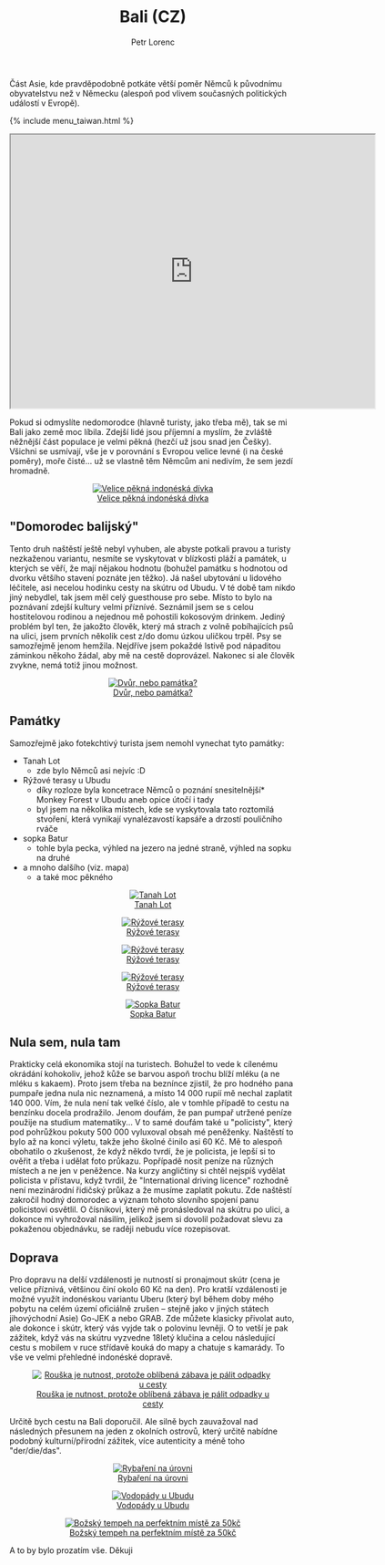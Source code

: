 ﻿---
layout: post
title: Bali (CZ)
description: Cestování po Bali, Malajsie, zkušenosti a památky
author: Petr Lorenc
comments: true
---

Část Asie, kde pravděpodobně potkáte větší poměr Němců k původnímu obyvatelstvu než v Německu (alespoň pod vlivem současných politických událostí v Evropě). 

{% include menu_taiwan.html %}

<iframe src="https://www.google.com/maps/d/u/0/embed?mid=145S-sgxrJQCbzjxOaf3BkwXBmFyKhXGB" width="640" height="480"></iframe>

Pokud si odmyslíte nedomorodce (hlavně turisty, jako třeba mě), tak se mi Bali jako země moc líbila. Zdejší lidé jsou příjemní a myslím, že zvláště něžnější část populace je velmi pěkná (hezčí už jsou snad jen Češky). Všichni se usmívají, vše je v porovnání s Evropou velice levné (i na české poměry), moře čisté... už se vlastně těm Němcům ani nedivím, že sem jezdí hromadně.

<figure align="middle">
  <a href="{{ site.baseurl }}/images/Bali/01.JPG" data-lightbox="roadtrip">
    <img src="{{ site.baseurl }}/images/Bali/01.JPG" alt="Velice pěkná indonéská dívka" title="Velice pěkná indonéská dívka" />
  <figcaption>Velice pěkná indonéská dívka</figcaption>
  </a>
</figure>

## "Domorodec balijský"

Tento druh naštěstí ještě nebyl vyhuben, ale abyste potkali pravou a turisty nezkaženou variantu, nesmíte se vyskytovat v blízkosti pláží a památek, u kterých se věří, že mají nějakou hodnotu (bohužel památku s hodnotou od dvorku většího stavení poznáte jen těžko). Já našel ubytování u lidového léčitele, asi necelou hodinku cesty na skútru od Ubudu. V té době tam nikdo jiný nebydlel, tak jsem měl celý guesthouse pro sebe. Místo to bylo na poznávaní zdejší kultury velmi příznívé. Seznámil jsem se s celou hostitelovou rodinou a nejednou mě pohostili kokosovým drinkem. Jediný problém byl ten, že jakožto člověk, který má strach z volně pobíhajících psů na ulici, jsem prvních několik cest z/do domu úzkou uličkou trpěl. Psy se samozřejmě jenom hemžila. Nejdříve jsem pokaždé lstivě pod nápaditou záminkou někoho žádal, aby mě na cestě doprovázel. Nakonec si ale člověk zvykne, nemá totiž jinou možnost.

<figure align="middle">
  <a href="{{ site.baseurl }}/images/Bali/02.JPG" data-lightbox="roadtrip">
    <img src="{{ site.baseurl }}/images/Bali/02.JPG" alt="Dvůr, nebo památka?" title="Dvůr, nebo památka?" />
  <figcaption>Dvůr, nebo památka?</figcaption>
  </a>
</figure>

## Památky

Samozřejmě jako fotekchtivý turista jsem nemohl vynechat tyto památky:

  * Tanah Lot
    * zde bylo Němců asi nejvíc :D
  * Rýžové terasy u Ubudu
    * díky rozloze byla koncetrace Němců o poznání snesitelnější* Monkey Forest v Ubudu aneb opice útočí i tady
    * byl jsem na několika místech, kde se vyskytovala tato roztomilá stvoření, která vynikají vynalézavostí kapsáře a drzostí pouličního rváče
  * sopka Batur
    * tohle byla pecka, výhled na jezero na jedné straně, výhled na sopku na druhé
  * a mnoho dalšího (viz. mapa)
    * a také moc pěkného

<figure align="middle">
  <a href="{{ site.baseurl }}/images/Bali/03.JPG" data-lightbox="roadtrip">
    <img src="{{ site.baseurl }}/images/Bali/03.JPG" alt="Tanah Lot" title="Tanah Lot" />
  <figcaption>Tanah Lot</figcaption>
  </a>
</figure>

<figure align="middle">
  <a href="{{ site.baseurl }}/images/Bali/04.JPG" data-lightbox="roadtrip">
    <img src="{{ site.baseurl }}/images/Bali/04.JPG" alt="Rýžové terasy" title="Rýžové terasy" />
  <figcaption>Rýžové terasy</figcaption>
  </a>
</figure>

<figure align="middle">
  <a href="{{ site.baseurl }}/images/Bali/05.JPG" data-lightbox="roadtrip">
    <img src="{{ site.baseurl }}/images/Bali/05.JPG" alt="Rýžové terasy" title="Rýžové terasy" />
  <figcaption>Rýžové terasy</figcaption>
  </a>
</figure>

<figure align="middle">
  <a href="{{ site.baseurl }}/images/Bali/06.JPG" data-lightbox="roadtrip">
    <img src="{{ site.baseurl }}/images/Bali/06.JPG" alt="Rýžové terasy" title="Rýžové terasy" />
  <figcaption>Rýžové terasy</figcaption>
  </a>
</figure>

<figure align="middle">
  <a href="{{ site.baseurl }}/images/Bali/07.JPG" data-lightbox="roadtrip">
    <img src="{{ site.baseurl }}/images/Bali/07.JPG" alt="Sopka Batur" title="Sopka Batur" />
  <figcaption>Sopka Batur</figcaption>
  </a>
</figure>

## Nula sem, nula tam

Prakticky celá ekonomika stojí na turistech. Bohužel to vede k cílenému okrádání kohokoliv, jehož kůže se barvou aspoň trochu blíží mléku (a ne mléku s kakaem). Proto jsem třeba na beznínce zjistil, že pro hodného pana pumpaře jedna nula nic neznamená, a místo 14 000 rupíí mě nechal zaplatit 140 000. Vím, že nula není tak velké číslo, ale v tomhle případě to cestu na benzínku docela prodražilo. Jenom doufám, že pan pumpař utržené peníze použije na studium matematiky... 
V to samé doufám také u "policisty", který pod pohrůžkou pokuty 500 000 vyluxoval obsah mé peněženky. Naštěstí to bylo až na konci výletu, takže jeho školné činilo asi 60 Kč. Mě to alespoň obohatilo o zkušenost, že když někdo tvrdí, že je policista, je lepší si to ověřit a třeba i udělat foto průkazu. Popřípadě nosit peníze na různých místech a ne jen v peněžence.
 Na kurzy angličtiny si chtěl nejspíš vydělat policista v přístavu, když tvrdil, že "International driving licence" rozhodně není mezinárodní řidičský průkaz a že musíme zaplatit pokutu. Zde naštěstí zakročil hodný domorodec a význam tohoto slovního spojení panu policistovi osvětlil. 
O čísnikovi, který mě pronásledoval na skútru po ulici, a dokonce mi vyhrožoval násilím, jelikož jsem si dovolil požadovat slevu za pokaženou objednávku, se raději nebudu více rozepisovat.

## Doprava

Pro dopravu na delší vzdálenosti je nutností si pronajmout skútr (cena je velice příznivá, většinou činí okolo 60 Kč na den). Pro kratší vzdálenosti je možné využít indonéskou variantu Uberu (který byl během doby mého pobytu na celém území oficiálně zrušen – stejně jako v jiných státech jihovýchodní Asie) Go-JEK a nebo GRAB. Zde můžete klasicky přivolat auto, ale dokonce i skútr, který vás vyjde tak o polovinu levněji. O to vetší je pak zážitek, když vás na skútru vyzvedne 18letý klučina a celou následující cestu s mobilem v ruce střídavě kouká do mapy a chatuje s kamarády. To vše ve velmi přehledné indonéské dopravě.

<figure align="middle">
  <a href="{{ site.baseurl }}/images/Bali/10.JPG" data-lightbox="roadtrip">
    <img src="{{ site.baseurl }}/images/Bali/10.JPG" alt="Rouška je nutnost, protože oblíbená zábava je pálit odpadky u cesty" title="Rouška je nutnost, protože oblíbená zábava je pálit odpadky u cesty" />
  <figcaption>Rouška je nutnost, protože oblíbená zábava je pálit odpadky u cesty</figcaption>
  </a>
</figure>

Určitě bych cestu na Bali doporučil. Ale silně bych zauvažoval nad následných přesunem na jeden z okolních ostrovů, který určitě nabídne podobný kulturní/přírodní zážitek, více autenticity a méně toho "der/die/das".

<figure align="middle">
  <a href="{{ site.baseurl }}/images/Bali/08.JPG" data-lightbox="roadtrip">
    <img src="{{ site.baseurl }}/images/Bali/08.JPG" alt="Rybaření na úrovni" title="Rybaření na úrovni" />
  <figcaption>Rybaření na úrovni</figcaption>
  </a>
</figure>

<figure align="middle">
  <a href="{{ site.baseurl }}/images/Bali/09.JPG" data-lightbox="roadtrip">
    <img src="{{ site.baseurl }}/images/Bali/09.JPG" alt="Vodopády u Ubudu" title="Vodopády u Ubudu" />
  <figcaption>Vodopády u Ubudu</figcaption>
  </a>
</figure>

<figure align="middle">
  <a href="{{ site.baseurl }}/images/Bali/11.JPG" data-lightbox="roadtrip">
    <img src="{{ site.baseurl }}/images/Bali/11.JPG" alt="Božský tempeh na perfektním místě za 50kč" title="Božský tempeh na perfektním místě za 50kč" />
  <figcaption>Božský tempeh na perfektním místě za 50kč</figcaption>
  </a>
</figure>

A to by bylo prozatím vše. Děkuji

